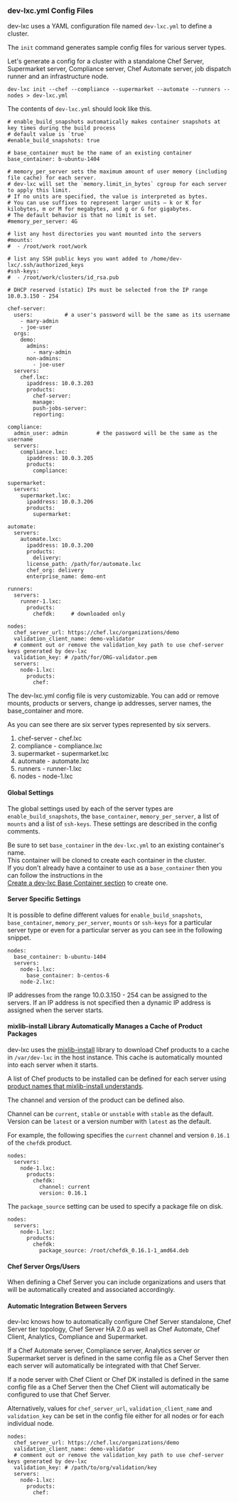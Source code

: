 ### dev-lxc.yml Config Files

dev-lxc uses a YAML configuration file named `dev-lxc.yml` to define a cluster.

The `init` command generates sample config files for various server types.

Let's generate a config for a cluster with a standalone Chef Server, Supermarket server,
Compliance server, Chef Automate server, job dispatch runner and an infrastructure node.

```
dev-lxc init --chef --compliance --supermarket --automate --runners --nodes > dev-lxc.yml
```

The contents of `dev-lxc.yml` should look like this.

```
# enable_build_snapshots automatically makes container snapshots at key times during the build process
# default value is `true`
#enable_build_snapshots: true

# base_container must be the name of an existing container
base_container: b-ubuntu-1404

# memory_per_server sets the maximum amount of user memory (including file cache) for each server.
# dev-lxc will set the `memory.limit_in_bytes` cgroup for each server to apply this limit.
# If no units are specified, the value is interpreted as bytes.
# You can use suffixes to represent larger units — k or K for kilobytes, m or M for megabytes, and g or G for gigabytes.
# The default behavior is that no limit is set.
#memory_per_server: 4G

# list any host directories you want mounted into the servers
#mounts:
#  - /root/work root/work

# list any SSH public keys you want added to /home/dev-lxc/.ssh/authorized_keys
#ssh-keys:
#  - /root/work/clusters/id_rsa.pub

# DHCP reserved (static) IPs must be selected from the IP range 10.0.3.150 - 254

chef-server:
  users:          # a user's password will be the same as its username
    - mary-admin
    - joe-user
  orgs:
    demo:
      admins:
        - mary-admin
      non-admins:
        - joe-user
  servers:
    chef.lxc:
      ipaddress: 10.0.3.203
      products:
        chef-server:
        manage:
        push-jobs-server:
        reporting:

compliance:
  admin_user: admin         # the password will be the same as the username
  servers:
    compliance.lxc:
      ipaddress: 10.0.3.205
      products:
        compliance:

supermarket:
  servers:
    supermarket.lxc:
      ipaddress: 10.0.3.206
      products:
        supermarket:

automate:
  servers:
    automate.lxc:
      ipaddress: 10.0.3.200
      products:
        delivery:
      license_path: /path/for/automate.lxc
      chef_org: delivery
      enterprise_name: demo-ent

runners:
  servers:
    runner-1.lxc:
      products:
        chefdk:     # downloaded only

nodes:
  chef_server_url: https://chef.lxc/organizations/demo
  validation_client_name: demo-validator
  # comment out or remove the validation_key path to use chef-server keys generated by dev-lxc
  validation_key: # /path/for/ORG-validator.pem
  servers:
    node-1.lxc:
      products:
        chef:
```

The dev-lxc.yml config file is very customizable. You can add or remove mounts, products or servers,
change ip addresses, server names, the base_container and more.

As you can see there are six server types represented by six servers.

1. chef-server - chef.lxc
2. compliance - compliance.lxc
3. supermarket - supermarket.lxc
4. automate - automate.lxc
5. runners - runner-1.lxc
6. nodes - node-1.lxc

#### Global Settings

The global settings used by each of the server types are `enable_build_snapshots`, the `base_container`, `memory_per_server`, a list of `mounts` and a list of `ssh-keys`. These settings are described in the config comments.

Be sure to set `base_container` in the `dev-lxc.yml` to an existing container's name.  
This container will be cloned to create each container in the cluster.  
If you don't already have a container to use as a `base_container` then you can follow the instructions in the  
[Create a dev-lxc Base Container section](https://github.com/jeremiahsnapp/dev-lxc#create-a-dev-lxc-base-container) to create one.

#### Server Specific Settings

It is possible to define different values for `enable_build_snapshots`, `base_container`, `memory_per_server`, `mounts` or `ssh-keys` for a particular server type or even for a particular server as you can see in the following snippet.

```
nodes:
  base_container: b-ubuntu-1404
  servers:
    node-1.lxc:
      base_container: b-centos-6
    node-2.lxc:
```

IP addresses from the range 10.0.3.150 - 254 can be assigned to the servers. If an IP address
is not specified then a dynamic IP address is assigned when the server starts.

#### mixlib-install Library Automatically Manages a Cache of Product Packages

dev-lxc uses the [mixlib-install](https://github.com/chef/mixlib-install) library to download Chef products
to a cache in `/var/dev-lxc` in the host instance. This cache is automatically mounted into each server when it starts.

A list of Chef products to be installed can be defined for each server
using [product names that mixlib-install understands](https://github.com/chef/mixlib-install/blob/master/PRODUCT_MATRIX.md).

The channel and version of the product can be defined also.

Channel can be `current`, `stable` or `unstable` with `stable` as the default.
Version can be `latest` or a version number with `latest` as the default.

For example, the following specifies the `current` channel and version `0.16.1` of the `chefdk` product.

```
nodes:
  servers:
    node-1.lxc:
      products:
        chefdk:
          channel: current
          version: 0.16.1
```

The `package_source` setting can be used to specify a package file on disk.

```
nodes:
  servers:
    node-1.lxc:
      products:
        chefdk:
          package_source: /root/chefdk_0.16.1-1_amd64.deb
```

#### Chef Server Orgs/Users

When defining a Chef Server you can include organizations and users that will be automatically created and associated accordingly.

#### Automatic Integration Between Servers

dev-lxc knows how to automatically configure Chef Server standalone, Chef Server tier topology,
Chef Server HA 2.0 as well as Chef Automate, Chef Client, Analytics, Compliance and Supermarket.

If a Chef Automate server, Compliance server, Analytics server or Supermarket server is defined in the same config file as
a Chef Server then each server will automatically be integrated with that Chef Server.

If a node server with Chef Client or Chef DK installed is defined in the same config file as
a Chef Server then the Chef Client will automatically be configured to use that Chef Server.

Alternatively, values for `chef_server_url`, `validation_client_name` and `validation_key` can
be set in the config file either for all nodes or for each individual node.

```
nodes:
  chef_server_url: https://chef.lxc/organizations/demo
  validation_client_name: demo-validator
  # comment out or remove the validation_key path to use chef-server keys generated by dev-lxc
  validation_key: # /path/to/org/validation/key
  servers:
    node-1.lxc:
      products:
        chef:
```
